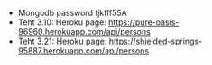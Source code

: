 - Mongodb password  tjkfff55A
- Teht 3.10: Heroku page: https://pure-oasis-96960.herokuapp.com/api/persons
- Teht 3.21: Heroku page: https://shielded-springs-95887.herokuapp.com/api/persons


